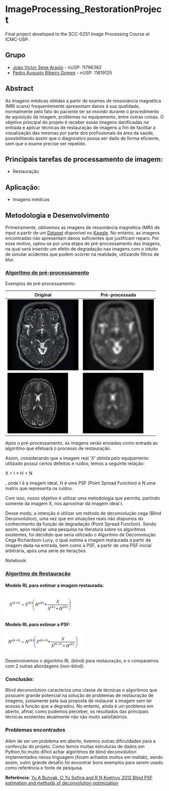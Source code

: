 # ImageProcessing_RestorationProject
Final project developed to the SCC-0251 Image Processing Course at ICMC-USP.

## Grupo
 * [João Victor Sene Araújo](https://github.com/JoaoVSene) - nUSP: 11796382
 * [Pedro Augusto Ribeiro Gomes](https://github.com/pedroaurgomes) - nUSP: 11819125

## Abstract 

As imagens médicas obtidas a partir de exames de ressonância magnética (MRI scans) frequentemente apresentam danos á sua qualidade, normalmente pelo fato 
do paciente ter se movido durante o procedimento de aquisição da imagem, problemas no equipamento, entre outras coisas. O objetivo principal do projeto é receber essas imagens
danificadas na entrada e aplicar técnicas de restauração de imagens a fim de facilitar a visualização das mesmas por parte dos profissionais da área da
saúde, possibilitando assim que o diagnóstico possa ser dado de forma eficiente, sem que o exame precise ser repetido.

## Principais tarefas de processamento de imagem:
 * Restauração 

## Aplicação:
 * Imagens médicas

## Metodologia e Desenvolvimento

Primeiramente, obtivemos as imagens de ressonância magnética (MRI) de input a partir de um [Dataset](https://www.kaggle.com/datasets/navoneel/brain-mri-images-for-brain-tumor-detection) disponível no [Kaggle](https://www.kaggle.com/). No entanto, as imagens encontradas não apresentam danos suficientes 
que justificam reparo. Por esse motivo, optou-se por uma etapa de pré-processamento das imagens, na qual será inserido um efeito de degradação nas imagens com o intuito de simular acidentes que podem ocorrer na realidade, utilizando filtros de blur.

### [Algoritmo de pré-processamento](./src/PreProcBlurring.ipynb)

Exemplos de pré-processamento: <br>

| Original | Pré-processada|
|----------|---------------|
|![Imagem 3 Original ](./assets/Original3.jpg)|![Imagem 3 Blurred ](./assets/Blurred3.jpg)|
|![Imagem 6 Original ](./assets/Original6.jpg)|![Imagem 6 Blurred ](./assets/Blurred6.jpg)|


Após o pré-processamento, as imagens serão enviadas como entrada ao algoritmo que efetuará o processo de restauração.

Assim, considerando que a imagem real 'X' obtida pelo equipamento utilizado possui certos defeitos e ruídos, temos a seguinte relação:

X = I * H + N

, onde I é a imagem ideal, H é uma PSF (Point Spread Function) e N uma matrix que representa os ruídos.

Com isso, nosso objetivo é utilizar uma metodologia que permita, partindo somente da imagem X, nos aproximar da imagem ideal I.

Desse modo, a intenção é utilizar um método de deconvolução cega (Blind Deconvolution), uma vez que em situações reais não dispomos do conhecimento
da função de degradação (Point Spread Function). Sendo assim, após realizar uma pesquisa na literatura sobre os algoritmos existentes, foi decidido
que seria utilizado o Algoritmo de Deconvolução Cega Richardson-Lucy, o qual estima a imagem restaurada a partir da imagem dada na entrada, bem como
a PSF, a partir de uma PSF inicial arbitrária, após uma série de iterações.

Notebook:
### [Algoritmo de Restauração](./src/FinalProjectRestorationRL.ipynb)

#### Modelo RL para estimar a imagem restaurada: <br>

![modelo para estimar a imagem restaurada](./assets/EquacaoEstimarImg.png)

#### Modelo RL  para estimar a PSF: <br>
![modelo para estimar a PSF](./assets/EquacaoEstimarPSF.png)

Desenvolvemos o algoritmo RL (blind) para restauração, e o comparamos com 2 outras abordagens (non-blind).

### Conclusão:
Blind deconvolution caracteriza uma classe de técnicas e algoritmos que possuem grande potencial na solução de problemas de restauração de imagens, justamente pela 
sua proposta de restaurar a imagem sem ter acesso à função que a degradou. No entanto, ainda é um problema em aberto, afinal, como pudemos perceber, os resultados 
das principais técnicas existentes atualmente não são muito satisfatórios. 

### Problemas encontrados
Além de ser um problema em aberto, tivemos outras dificuldades para a confecção do projeto. Como temos muitas estruturas de dados em Python,foi muito difícil achar 
algoritmos de blind deconvolution implementados nessa linguagem (foram achados muitos em matlab), sendo assim, outro grande desafio foi encontrar bons exemplos para 
serem usado como referência e fonte de pesquisa. 

**Referência:**
[Yu A Bunyak, O Yu Sofina and R N Kvetnyy 2012 Blind PSF estimation and methods of deconvolution optimization](https://arxiv.org/ftp/arxiv/papers/1206/1206.3594.pdf)

